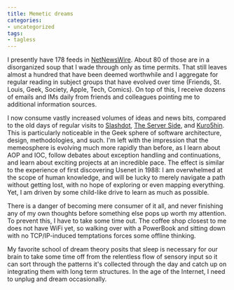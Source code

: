 ```yaml
---
title: Memetic dreams
categories:
- uncategorized
tags:
- tagless
---
```


I presently have 178 feeds in [NetNewsWire][1].  About 80 of those are in a disorganized soup that I wade through only as time permits.  That still leaves almost a hundred that have been deemed worthwhile and I aggregate for regular reading in subject groups that have evolved over time (Friends, St. Louis, Geek, Society, Apple, Tech, Comics).  On top of this, I receive dozens of emails and IMs daily from friends and colleagues pointing me to additional information sources.

   [1]: http://ranchero.com/software/netnewswire/

I now consume vastly increased volumes of ideas and news bits, compared to the old days of regular visits to [Slashdot][2], [The Server
Side][3], and [Kuro5hin][4].  This is particularly noticeable in the Geek sphere of software architecture, design, methodologies, and such.  I'm left with the impression that the memeosphere is evolving much more rapidly than before, as I learn about AOP and IOC, follow debates about exception handling and continuations, and learn about exciting projects at an incredible pace.  The effect is similar to the experience of first discovering Usenet in 1988: I am overwhelmed at the scope of human knowledge, and will be lucky to merely navigate a path without getting lost, with no hope of exploring or even mapping everything.  Yet, I am driven by some child-like drive to learn as much as possible.

   [2]: http://www.slashdot.org/
   [3]: http://www.theserverside.com/
   [4]: http://www.kuro5hin.org/

There is a danger of becoming mere consumer of it all, and never finishing any of my own thoughts before something else pops up worth my attention.  To prevent this, I have to take some time out.  The coffee shop closest to me does not have WiFi yet, so walking over with a PowerBook and sitting down with no TCP/IP-induced temptations forces some offline thinking.

My favorite school of dream theory posits that sleep is necessary for our brain to take some time off from the relentless flow of sensory input so it can sort through the patterns it's collected through the day and catch up on integrating them with long term structures.  In the age of the Internet, I need to unplug and dream occasionally.

